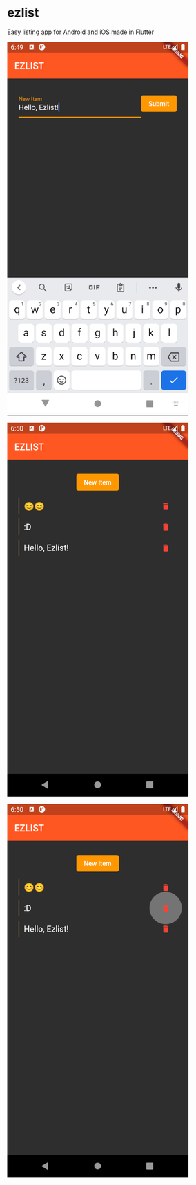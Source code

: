 # ezlist

Easy listing app for Android and iOS made in Flutter

![New Item](./screenshots/new_item.png)

![Items](./screenshots/few_items.png)

![Deletion](./screenshots/delete.png)
